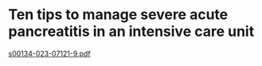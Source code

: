 # Ten tips to manage severe acute pancreatitis in an intensive care unit

[s00134-023-07121-9.pdf](<file:///G:\My Drive\Viem tuy cap\s00134-023-07121-9.pdf>)
